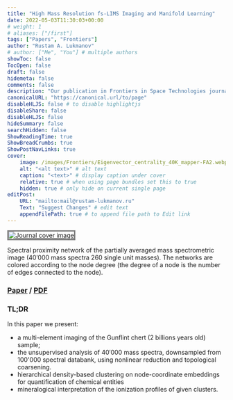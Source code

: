 ```yaml
---
title: "High Mass Resolution fs-LIMS Imaging and Manifold Learning"
date: 2022-05-03T11:30:03+00:00
# weight: 1
# aliases: ["/first"]
tags: ["Papers", "Frontiers"]
author: "Rustam A. Lukmanov"
# author: ["Me", "You"] # multiple authors
showToc: false
TocOpen: false
draft: false
hidemeta: false
comments: false
description: "Our publication in Frontiers in Space Technologies journal"
canonicalURL: "https://canonical.url/to/page"
disableHLJS: false # to disable highlightjs
disableShare: false
disableHLJS: false
hideSummary: false
searchHidden: false
ShowReadingTime: true
ShowBreadCrumbs: true
ShowPostNavLinks: true
cover:
    image: /images/Frontiers/Eigenvector_centrality_40K_mapper-FA2.webp # image path/url
    alt: "<alt text>" # alt text
    caption: "<text>" # display caption under cover
    relative: true # when using page bundles set this to true
    hidden: true # only hide on current single page
editPost:
    URL: "mailto:mail@rustam-lukmanov.ru"
    Text: "Suggest Changes" # edit text
    appendFilePath: true # to append file path to Edit link
---
```


<a  href= https://www.frontiersin.org/articles/10.3389/frspt.2022.718943/full><img src='/images/Frontiers/Averaged_image_degree1.webp' alt='Journal cover image' width=max padding ='50' align='middle' style="border:3px solid grey"></a>

Spectral proximity network of the partially averaged mass spectrometric image (40′000 mass spectra 260 single unit masses). The networks are colored according to the node degree (the degree of a node is the number of edges connected to the node).

### [Paper](https://www.frontiersin.org/articles/10.3389/frspt.2022.718943/full) / [PDF](/PDF/frspt-03-718943.pdf)

### TL;DR

In this paper we present:

- a multi-element imaging of the Gunflint chert (2 billions years old) sample;
- the unsupervised analysis of 40′000 mass spectra, downsampled from 100'000 spectral databank, using nonlinear reduction and topological coarsening.
- hierarchical density-based clustering on node-coordinate embeddings for quantification of chemical entities
- mineralogical interpretation of the ionization profiles of given clusters.
